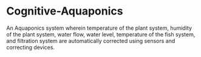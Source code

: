 # Cognitive-Aquaponics
An Aquaponics system wherein temperature of the plant system, humidity of the plant system, water flow, water level, temperature of the fish system, and filtration system are automatically corrected using sensors and correcting devices.
